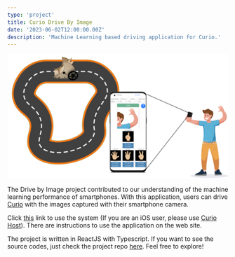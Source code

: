 ```yaml
---
type: 'project'
title: Curio Drive By Image
date: '2023-06-02T12:00:00.00Z'
description: 'Machine Learning based driving application for Curio.'
---
```


<img src="./curioDriveByImage.png"/>

The Drive by Image project contributed to our understanding of the machine learning performance of smartphones. With this application, users can drive <a href="https://trycurio.com/" target="_blank">Curio</a> with the images captured with their smartphone camera.

Click <a href="https://drive-by-image.vercel.app/" target="_blank">this</a> link to use the system (If you are an iOS user, please use <a href="https://curio-host.vercel.app/" target="_blank">Curio Host</a>). There are instructions to use the application on the web site.

The project is written in ReactJS with Typescript. If you want to see the source codes, just check the project repo <a href="https://github.com/claretb/curio-teleoperation" target="_blank">here</a>. Feel free to explore!
